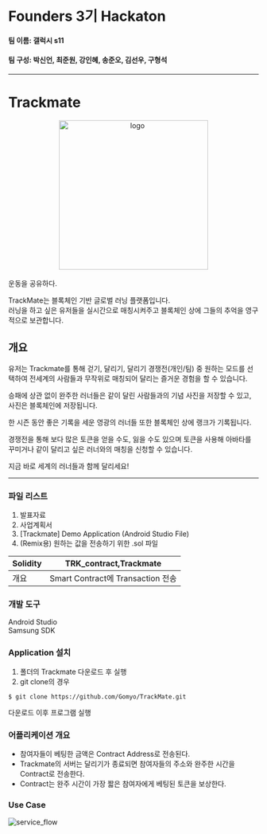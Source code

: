 # Founders 3기 Hackaton  

#### 팀 이름: 갤럭시 s11

#### 팀 구성: 박신언, 최준원, 강인혜, 송준오, 김선우, 구형석  
  
<hr>
  
# Trackmate
<center><img width="300" alt="logo" src="https://user-images.githubusercontent.com/42706347/74458042-74514700-4ecc-11ea-855a-2e169388150a.png"></center>

</br>
운동을 공유하다.</br>

TrackMate는 블록체인 기반 글로벌 러닝 플랫폼입니다.</br> 
러닝을 하고 싶은 유저들을 실시간으로 매칭시켜주고 블록체인 상에 그들의 추억을 영구적으로 보관합니다.  

## 개요
유저는 Trackmate를 통해 걷기, 달리기, 달리기 경쟁전(개인/팀) 중 원하는 모드를 선택하여 전세계의 사람들과 무작위로 매칭되어 달리는 즐거운 경험을 할 수 있습니다.

승패에 상관 없이 완주한 러너들은 같이 달린 사람들과의 기념 사진을 저장할 수 있고, 사진은 블록체인에 저장됩니다. 

한 시즌 동안 좋은 기록을 세운 영광의 러너들 또한 블록체인 상에 랭크가 기록됩니다.

경쟁전을 통해 보다 많은 토큰을 얻을 수도, 잃을 수도 있으며 토큰을 사용해 아바타를 꾸미거나 같이 달리고 싶은 러너와의 매칭을 신청할 수 있습니다. 

지금 바로 세계의 러너들과 함께 달리세요!

<hr>
  
### 파일 리스트
<ol>
    <li>발표자료</li>
    <li>사업계획서</li>
    <li>[Trackmate] Demo Application (Android Studio File)</li>
    <li>(Remix용) 원하는 값을 전송하기 위한 .sol 파일</li>
</ol>

|Solidity|TRK_contract,Trackmate|
|------|---|
|개요|Smart Contract에 Transaction 전송|

### 개발 도구
Android Studio</br>
Samsung SDK
  
### Application 설치
1. 폴더의 Trackmate 다운로드 후 실행
2. git clone의 경우
```
$ git clone https://github.com/Gomyo/TrackMate.git
```
다운로드 이후 프로그램 실행 </br>
 
 

### 어플리케이션 개요
- 참여자들이 베팅한 금액은 Contract Address로 전송된다.
- Trackmate의 서버는 달리기가 종료되면 참여자들의 주소와 완주한 시간을 Contract로 전송한다.
- Contract는 완주 시간이 가장 짧은 참여자에게 베팅된 토큰을 보상한다.

### Use Case
![service_flow](https://user-images.githubusercontent.com/42706347/74453416-b9be4600-4ec5-11ea-92b4-a863870cdaee.png)